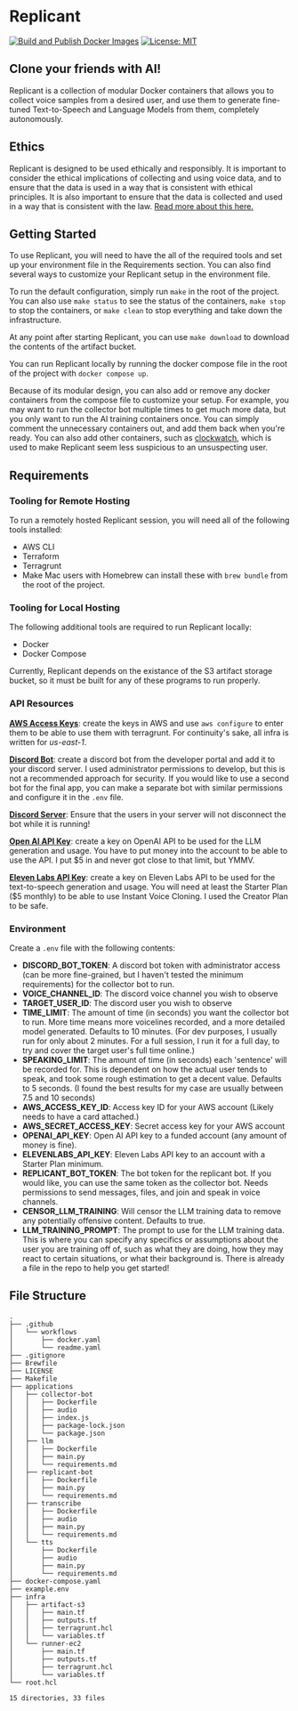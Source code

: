 # Replicant

[![Build and Publish Docker Images](https://github.com/gdsmith1/Replicant/actions/workflows/docker.yaml/badge.svg)](https://github.com/gdsmith1/Replicant/actions/workflows/docker.yaml)
[![License: MIT](https://img.shields.io/badge/License-MIT-yellow.svg)](https://opensource.org/licenses/MIT)

## Clone your friends with AI!
Replicant is a collection of modular Docker containers that allows you to collect voice samples from a desired user, and use them to generate fine-tuned Text-to-Speech and Language Models from them, completely autonomously.

## Ethics
Replicant is designed to be used ethically and responsibly.  It is important to consider the ethical implications of collecting and using voice data, and to ensure that the data is used in a way that is consistent with ethical principles.  It is also important to ensure that the data is collected and used in a way that is consistent with the law.
[Read more about this here.](ETHICS.md)

## Getting Started
To use Replicant, you will need to have the all of the required tools and set up your environment file in the Requirements section.  You can also find several ways to customize your Replicant setup in the environment file.

To run the default configuration, simply run `make` in the root of the project.  You can also use `make status` to see the status of the containers, `make stop` to stop the containers, or `make clean` to stop everything and take down the infrastructure.

At any point after starting Replicant, you can use `make download` to download the contents of the artifact bucket.

You can run Replicant locally by running the docker compose file in the root of the project with `docker compose up`.

Because of its modular design, you can also add or remove any docker containers from the compose file to customize your setup.  For example, you may want to run the collector bot multiple times to get much more data, but you only want to run the AI training containers once.  You can simply comment the unnecessary containers out, and add them back when you're ready.  You can also add other containers, such as [clockwatch](https://github.com/gdsmith1/clockwatch), which is used to make Replicant seem less suspicious to an unsuspecting user.


## Requirements

### Tooling for Remote Hosting
To run a remotely hosted Replicant session, you will need all of the following tools installed:
* AWS CLI
* Terraform
* Terragrunt
* Make
Mac users with Homebrew can install these with `brew bundle` from the root of the project.

### Tooling for Local Hosting
The following additional tools are required to run Replicant locally:
* Docker
* Docker Compose

Currently, Replicant depends on the existance of the S3 artifact storage bucket, so it must be built for any of these programs to run properly.

### API Resources
[__AWS Access Keys__](https://us-east-1.console.aws.amazon.com/console/home): create the keys in AWS and use `aws configure` to enter them to be able to use them with terragrunt.  For continuity's sake, all infra is written for _us-east-1_.

[__Discord Bot__](https://discord.com/developers/applications): create a discord bot from the developer portal and add it to your discord server.  I used administrator permissions to develop, but this is not a recommended approach for security.  If you would like to use a second bot for the final app, you can make a separate bot with similar permissions and configure it in the `.env` file.

[__Discord Server__](https://discord.com): Ensure that the users in your server will not disconnect the bot while it is running!

[__Open AI API Key__](https://platform.openai.com/docs/overview): create a key on OpenAI API to be used for the LLM generation and usage.  You have to put money into the account to be able to use the API.  I put $5 in and never got close to that limit, but YMMV.

[__Eleven Labs API Key__](https://elevenlabs.io/app/home): create a key on Eleven Labs API to be used for the text-to-speech generation and usage.  You will need at least the Starter Plan ($5 monthly) to be able to use Instant Voice Cloning.  I used the Creator Plan to be safe.

### Environment
Create a `.env` file with the following contents:
* __DISCORD_BOT_TOKEN__: A discord bot token with administrator access (can be more fine-grained, but I haven't tested the minimum requirements) for the collector bot to run.
* __VOICE_CHANNEL_ID__: The discord voice channel you wish to observe
* __TARGET_USER_ID__: The discord user you wish to observe
* __TIME_LIMIT__: The amount of time (in seconds) you want the collector bot to run.  More time means more voicelines recorded, and a more detailed model generated.  Defaults to 10 minutes.  (For dev purposes, I usually run for only about 2 minutes.  For a full session, I run it for a full day, to try and cover the target user's full time online.)
* __SPEAKING_LIMIT__: The amount of time (in seconds) each 'sentence' will be recorded for.  This is dependent on how the actual user tends to speak, and took some rough estimation to get a decent value.  Defaults to 5 seconds.  (I found the best results for my case are usually between 7.5 and 10 seconds)
* __AWS_ACCESS_KEY_ID__: Access key ID for your AWS account (Likely needs to have a card attached.)
* __AWS_SECRET_ACCESS_KEY__: Secret access key for your AWS account
* __OPENAI_API_KEY__: Open AI API key to a funded account (any amount of money is fine).
* __ELEVENLABS_API_KEY__: Eleven Labs API key to an account with a Starter Plan minimum.
* __REPLICANT_BOT_TOKEN__: The bot token for the replicant bot.  If you would like, you can use the same token as the collector bot.  Needs permissions to send messages, files, and join and speak in voice channels.
* __CENSOR_LLM_TRAINING__: Will censor the LLM training data to remove any potentially offensive content. Defaults to true.
* __LLM_TRAINING_PROMPT__: The prompt to use for the LLM training data. This is where you can specify any specifics or assumptions about the user you are training off of, such as what they are doing, how they may react to certain situations, or what their background is.
There is already a file in the repo to help you get started!

## File Structure
```
.
├── .github
│   └── workflows
│       ├── docker.yaml
│       └── readme.yaml
├── .gitignore
├── Brewfile
├── LICENSE
├── Makefile
├── applications
│   ├── collector-bot
│   │   ├── Dockerfile
│   │   ├── audio
│   │   ├── index.js
│   │   ├── package-lock.json
│   │   └── package.json
│   ├── llm
│   │   ├── Dockerfile
│   │   ├── main.py
│   │   └── requirements.md
│   ├── replicant-bot
│   │   ├── Dockerfile
│   │   ├── main.py
│   │   └── requirements.md
│   ├── transcribe
│   │   ├── Dockerfile
│   │   ├── audio
│   │   ├── main.py
│   │   └── requirements.md
│   └── tts
│       ├── Dockerfile
│       ├── audio
│       ├── main.py
│       └── requirements.md
├── docker-compose.yaml
├── example.env
├── infra
│   ├── artifact-s3
│   │   ├── main.tf
│   │   ├── outputs.tf
│   │   ├── terragrunt.hcl
│   │   └── variables.tf
│   └── runner-ec2
│       ├── main.tf
│       ├── outputs.tf
│       ├── terragrunt.hcl
│       └── variables.tf
└── root.hcl

15 directories, 33 files
```
